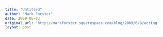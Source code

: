 ```yaml
---
title: "Untitled"
author: "Mark Forster"
date: 2009-06-03
original_url: "http://markforster.squarespace.com/blog/2009/6/3/acting-in-ones-own-best-interests.html"
layout: post
---
```

